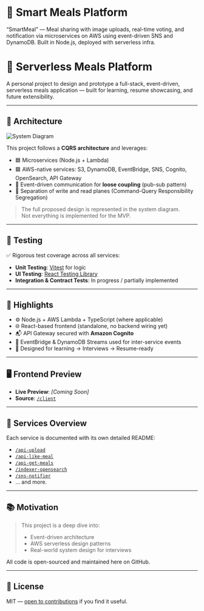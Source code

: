 # 🍱 Smart Meals Platform

“SmartMeal” — Meal sharing with image uploads, real-time voting, and notification via microservices on AWS using event-driven SNS and DynamoDB. Built in Node.js, deployed with serverless infra.

# 🍱 Serverless Meals Platform

A personal project to design and prototype a full-stack, event-driven, serverless meals application — built for learning, resume showcasing, and future extensibility.

---

## 📐 Architecture

![System Diagram](./assets/system-architecture.png)

This project follows a **CQRS architecture** and leverages:

- 🟦 Microservices (Node.js + Lambda)
- 🟩 AWS-native services: S3, DynamoDB, EventBridge, SNS, Cognito, OpenSearch, API Gateway
- 📨 Event-driven communication for **loose coupling** (pub-sub pattern)
- 🔀 Separation of write and read planes (Command-Query Responsibility Segregation)

> The full proposed design is represented in the system diagram.  
> Not everything is implemented for the MVP.

---

## 🧪 Testing

✅ Rigorous test coverage across all services:

- **Unit Testing**: [Vitest](https://vitest.dev/) for logic
- **UI Testing**: [React Testing Library](https://testing-library.com/docs/react-testing-library/intro/)
- **Integration & Contract Tests**: In progress / partially implemented

---

## 🎯 Highlights

- ⚙️ Node.js + AWS Lambda + TypeScript (where applicable)
- 🌐 React-based frontend (standalone, no backend wiring yet)
- 📬 API Gateway secured with **Amazon Cognito**
- 🔄 EventBridge & DynamoDB Streams used for inter-service events
- 🧠 Designed for learning → Interviews → Resume-ready

---

## 🖥️ Frontend Preview

- **Live Preview**: _[Coming Soon]_
- **Source**: [`/client`](./client)

---

## 📁 Services Overview

Each service is documented with its own detailed README:

- [`/api-upload`](./services/api-upload)
- [`/api-like-meal`](./services/api-like-meal)
- [`/api-get-meals`](./services/api-get-meals)
- [`/indexer-opensearch`](./services/indexer-opensearch)
- [`/sns-notifier`](./services/sns-notifier)
- ... and more.

---

## 📚 Motivation

> This project is a deep dive into:
>
> - Event-driven architecture
> - AWS serverless design patterns
> - Real-world system design for interviews

All code is open-sourced and maintained here on GitHub.

---

## 🚀 License

MIT — [open to contributions](CONTRIBUTING.md) if you find it useful.
